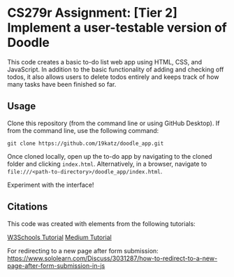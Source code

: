 # CS279r Assignment: [Tier 2] Implement a user-testable version of Doodle

This code creates a basic to-do list web app using HTML, CSS, and JavaScript. In addition to the basic functionality of adding and checking off todos, it also allows users to delete todos entirely and keeps track of how many tasks have been finished so far.

## Usage

Clone this repository (from the command line or using GitHub Desktop). If from the command line, use the following command:

`git clone https://github.com/19katz/doodle_app.git`

Once cloned locally, open up the to-do app by navigating to the cloned folder and clicking `index.html`. Alternatively, in a browser, navigate to `file:///<path-to-directory>/doodle_app/index.html`.

Experiment with the interface!

## Citations

This code was created with elements from the following tutorials: 

[W3Schools Tutorial](https://www.w3schools.com/howto/howto_js_todolist.asp)
[Medium Tutorial](https://medium.com/clarusway/making-a-todo-list-with-html-css-and-javascript-154839b770b6)

For redirecting to a new page after form submission: 
https://www.sololearn.com/Discuss/3031287/how-to-redirect-to-a-new-page-after-form-submission-in-js
